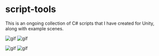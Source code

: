 # script-tools

This is an ongoing collection of C# scripts that I have created for Unity, along with example scenes.

![gif](https://imgur.com/kFUpzft.gif)
![gif](https://imgur.com/IeYO9lD.gif)

![gif](https://imgur.com/opnWhkv.gif)
![gif](https://imgur.com/d6ruNkR.gif)
